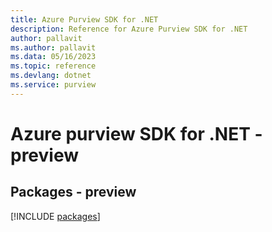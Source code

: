 ```yaml
---
title: Azure Purview SDK for .NET
description: Reference for Azure Purview SDK for .NET
author: pallavit
ms.author: pallavit
ms.data: 05/16/2023
ms.topic: reference
ms.devlang: dotnet
ms.service: purview
---
```

# Azure purview SDK for .NET - preview
## Packages - preview
[!INCLUDE [packages](purview-index.md)]